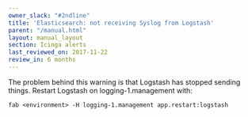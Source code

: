 ```yaml
---
owner_slack: "#2ndline"
title: 'Elasticsearch: not receiving Syslog from Logstash'
parent: "/manual.html"
layout: manual_layout
section: Icinga alerts
last_reviewed_on: 2017-11-22
review_in: 6 months
---
```


The problem behind this warning is that Logstash has stopped sending
things. Restart Logstash on logging-1.management with:

```
fab <environment> -H logging-1.management app.restart:logstash
```
